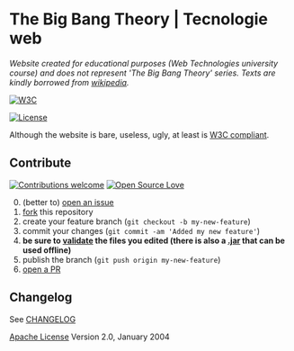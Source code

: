 # The Big Bang Theory | Tecnologie web
*Website created for educational purposes (Web Technologies university course) and does not represent 'The Big Bang Theory' series. Texts are kindly borrowed from [wikipedia](https://en.wikipedia.org/wiki/Big_bang_theory).*


[![W3C](http://www.w3.org/Icons/valid-xhtml10)](https://validator.w3.org/check?uri=https%3A%2F%2Ffiup.github.io%2Ftbbt%2F&charset=%28detect+automatically%29&doctype=XHTML+1.0+Strict&group=0)

[![License](https://img.shields.io/badge/license-Apache%202.0-blue.svg)](https://www.apache.org/licenses/LICENSE-2.0)


Although the website is bare, useless, ugly, at least is [W3C compliant](https://validator.w3.org/check?uri=https%3A%2F%2Ffiup.github.io%2Ftbbt%2F&charset=%28detect+automatically%29&doctype=XHTML+1.0+Strict&group=0).


## Contribute

[![Contributions welcome](https://img.shields.io/badge/contributions-welcome-brightgreen.svg?style=flat)](https://github.com/FIUP/tbbt/issues) [![Open Source Love](https://badges.frapsoft.com/os/v1/open-source.svg?v=103)](https://opensource.org/licenses/Apache-2.0)

0. (better to) [open an issue](https://github.com/FIUP/tbbt/issues/new)
0. [fork](https://github.com/FIUP/tbbt/fork) this repository
0. create your feature branch (`git checkout -b my-new-feature`)
0. commit your changes (`git commit -am 'Added my new feature'`)
0. **be sure to [validate](https://validator.w3.org/) the files you edited (there is also a [.jar](https://github.com/validator/validator/releases/latest) that can be used offline)**
0. publish the branch (`git push origin my-new-feature`)
0. [open a PR](https://github.com/FIUP/tbbt/compare)


## Changelog
See [CHANGELOG](https://github.com/FIUP/tbbt/blob/master/CHANGELOG.md)


[Apache License](http://www.apache.org/licenses/LICENSE-2.0) Version 2.0, January 2004
